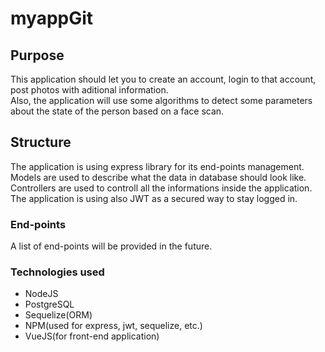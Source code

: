 # myappGit

## Purpose
This application should let you to create an account, login to that account, post photos with aditional information.  
Also, the application will use some algorithms to detect some parameters about the state of the person based on a face scan.  

## Structure
The application is using express library for its end-points management.  
Models are used to describe what the data in database should look like. Controllers are used to controll all the informations inside the application.  
The application is using also JWT as a secured way to stay logged in.  

### End-points
A list of end-points will be provided in the future.

### Technologies used
 - NodeJS
 - PostgreSQL
 - Sequelize(ORM)
 - NPM(used for express, jwt, sequelize, etc.)
 - VueJS(for front-end application)
